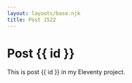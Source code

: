 ```yaml
---
layout: layouts/base.njk
title: Post 1522
---
```


# Post {{ id }}

This is post {{ id }} in my Eleventy project.
